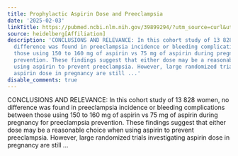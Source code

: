 ```yaml
---
title: Prophylactic Aspirin Dose and Preeclampsia
date: '2025-02-03'
linkTitle: https://pubmed.ncbi.nlm.nih.gov/39899294/?utm_source=curl&utm_medium=rss&utm_campaign=pubmed-2&utm_content=1FakS-2QOkCT8HsMOQP1bCRQ4YzyumYOmxmF0moLsQ3dFB1E9V&fc=20220326224207&ff=20250203170930&v=2.18.0.post9+e462414
source: heidelberg[Affiliation]
description: 'CONCLUSIONS AND RELEVANCE: In this cohort study of 13 828 women, no
  difference was found in preeclampsia incidence or bleeding complications between
  those using 150 to 160 mg of aspirin vs 75 mg of aspirin during pregnancy for preeclampsia
  prevention. These findings suggest that either dose may be a reasonable choice when
  using aspirin to prevent preeclampsia. However, large randomized trials investigating
  aspirin dose in pregnancy are still ...'
disable_comments: true
---
```

CONCLUSIONS AND RELEVANCE: In this cohort study of 13 828 women, no difference was found in preeclampsia incidence or bleeding complications between those using 150 to 160 mg of aspirin vs 75 mg of aspirin during pregnancy for preeclampsia prevention. These findings suggest that either dose may be a reasonable choice when using aspirin to prevent preeclampsia. However, large randomized trials investigating aspirin dose in pregnancy are still ...